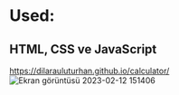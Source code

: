 # Used:
## HTML, CSS ve JavaScript
https://dilarauluturhan.github.io/calculator/
![Ekran görüntüsü 2023-02-12 151406](https://user-images.githubusercontent.com/120499369/218310499-5803bf51-2793-420c-b99d-49f1f240aeca.jpg)
